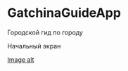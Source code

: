 # GatchinaGuideApp
Городской гид по городу

Начальный экран

[Image alt](https://github.com/Zakaraya/GatchinaGuideApp/blob/master/Photo/Рисунок1.png)
